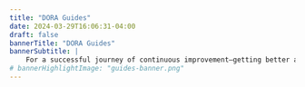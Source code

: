 ```yaml
---
title: "DORA Guides"
date: 2024-03-29T16:06:31-04:00
draft: false
bannerTitle: "DORA Guides"
bannerSubtitle: |
    For a successful journey of continuous improvement—getting better at getting better!—you'll need the right equipment. These guides, written by members of the DORA research project and friends from throughout our <a href="https://dora.community/" target="_blank">community of practice</a>, offer advice from practitioners on how to apply DORA's findings in your own unique context. 
# bannerHighlightImage: "guides-banner.png"
---
```

